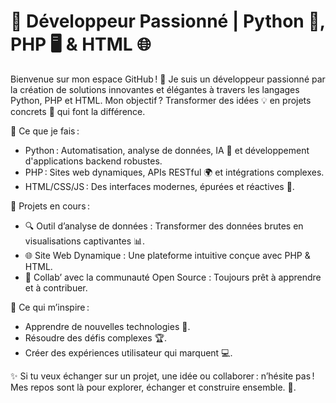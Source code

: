 # 🌟 Développeur Passionné | Python 🐍, PHP 🖥️ & HTML 🌐

Bienvenue sur mon espace GitHub ! 🚀 Je suis un développeur passionné par la création de solutions innovantes et élégantes à travers les langages Python, PHP et HTML. Mon objectif ? Transformer des idées 💡 en projets concrets 🎯 qui font la différence.

🔧 Ce que je fais :
- Python : Automatisation, analyse de données, IA 🤖 et développement d'applications backend robustes.
- PHP : Sites web dynamiques, APIs RESTful 🌍 et intégrations complexes.
- HTML/CSS/JS : Des interfaces modernes, épurées et réactives 🎨.

💼 Projets en cours :
- 🔍 Outil d’analyse de données : Transformer des données brutes en visualisations captivantes 📊.
- 🌐 Site Web Dynamique : Une plateforme intuitive conçue avec PHP & HTML.
- 🤝 Collab’ avec la communauté Open Source : Toujours prêt à apprendre et à contribuer.

🌱 Ce qui m’inspire :
- Apprendre de nouvelles technologies 🧠.
- Résoudre des défis complexes 🏆.
- Créer des expériences utilisateur qui marquent 💻.

✨ Si tu veux échanger sur un projet, une idée ou collaborer : n’hésite pas ! Mes repos sont là pour explorer, échanger et construire ensemble. 💬.
